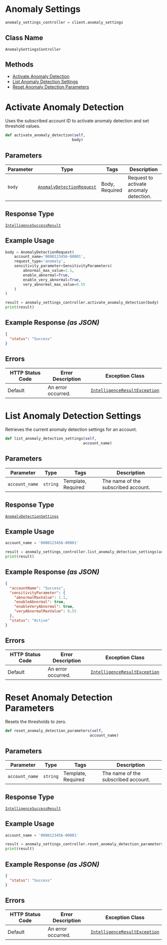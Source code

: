 # Anomaly Settings

```python
anomaly_settings_controller = client.anomaly_settings
```

## Class Name

`AnomalySettingsController`

## Methods

* [Activate Anomaly Detection](../../doc/controllers/anomaly-settings.md#activate-anomaly-detection)
* [List Anomaly Detection Settings](../../doc/controllers/anomaly-settings.md#list-anomaly-detection-settings)
* [Reset Anomaly Detection Parameters](../../doc/controllers/anomaly-settings.md#reset-anomaly-detection-parameters)


# Activate Anomaly Detection

Uses the subscribed account ID to activate anomaly detection and set threshold values.

```python
def activate_anomaly_detection(self,
                              body)
```

## Parameters

| Parameter | Type | Tags | Description |
|  --- | --- | --- | --- |
| `body` | [`AnomalyDetectionRequest`](../../doc/models/anomaly-detection-request.md) | Body, Required | Request to activate anomaly detection. |

## Response Type

[`IntelligenceSuccessResult`](../../doc/models/intelligence-success-result.md)

## Example Usage

```python
body = AnomalyDetectionRequest(
    account_name='0000123456-00001',
    request_type='anomaly',
    sensitivity_parameter=SensitivityParameters(
        abnormal_max_value=1.1,
        enable_abnormal=True,
        enable_very_abnormal=True,
        very_abnormal_max_value=0.55
    )
)

result = anomaly_settings_controller.activate_anomaly_detection(body)
print(result)
```

## Example Response *(as JSON)*

```json
{
  "status": "Success"
}
```

## Errors

| HTTP Status Code | Error Description | Exception Class |
|  --- | --- | --- |
| Default | An error occurred. | [`IntelligenceResultException`](../../doc/models/intelligence-result-exception.md) |


# List Anomaly Detection Settings

Retrieves the current anomaly detection settings for an account.

```python
def list_anomaly_detection_settings(self,
                                   account_name)
```

## Parameters

| Parameter | Type | Tags | Description |
|  --- | --- | --- | --- |
| `account_name` | `string` | Template, Required | The name of the subscribed account. |

## Response Type

[`AnomalyDetectionSettings`](../../doc/models/anomaly-detection-settings.md)

## Example Usage

```python
account_name = '0000123456-00001'

result = anomaly_settings_controller.list_anomaly_detection_settings(account_name)
print(result)
```

## Example Response *(as JSON)*

```json
{
  "accountName": "Success",
  "sensitivityParameter": {
    "abnormalMaxValue": 1.1,
    "enableAbnormal": true,
    "enableVeryAbnormal": true,
    "veryAbnormalMaxValue": 0.55
  },
  "status": "Active"
}
```

## Errors

| HTTP Status Code | Error Description | Exception Class |
|  --- | --- | --- |
| Default | An error occurred. | [`IntelligenceResultException`](../../doc/models/intelligence-result-exception.md) |


# Reset Anomaly Detection Parameters

Resets the thresholds to zero.

```python
def reset_anomaly_detection_parameters(self,
                                      account_name)
```

## Parameters

| Parameter | Type | Tags | Description |
|  --- | --- | --- | --- |
| `account_name` | `string` | Template, Required | The name of the subscribed account. |

## Response Type

[`IntelligenceSuccessResult`](../../doc/models/intelligence-success-result.md)

## Example Usage

```python
account_name = '0000123456-00001'

result = anomaly_settings_controller.reset_anomaly_detection_parameters(account_name)
print(result)
```

## Example Response *(as JSON)*

```json
{
  "status": "Success"
}
```

## Errors

| HTTP Status Code | Error Description | Exception Class |
|  --- | --- | --- |
| Default | An error occurred. | [`IntelligenceResultException`](../../doc/models/intelligence-result-exception.md) |

